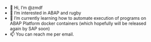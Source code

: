 - 👋 Hi, I’m @zmdf
- 👀 I’m interested in ABAP and rugby
- 🌱 I’m currently learning how to automate execution of programs on ABAP Platform docker containers (which hopefully will be released again by SAP soon)
- 📫 You can reach me per email.

<!---
zmdf/zmdf is a ✨ special ✨ repository because its `README.md` (this file) appears on your GitHub profile.
You can click the Preview link to take a look at your changes.
--->
